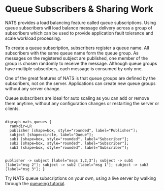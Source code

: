 # Queue Subscribers & Sharing Work

NATS provides a load balancing feature called queue subscriptions. Using queue subscribers will load balance message delivery across a group of subscribers which can be used to provide application fault tolerance and scale workload processing.

To create a queue subscription, subscribers register a queue name. All subscribers with the same queue name form the queue group. As messages on the registered subject are published, one member of the group is chosen randomly to receive the message. Although queue groups have multiple subscribers, each message is consumed by only one.

One of the great features of NATS is that queue groups are defined by the subscribers, not on the server. Applications can create new queue groups without any server change.

Queue subscribers are ideal for auto scaling as you can add or remove them anytime, without any configuration changes or restarting the server or clients.

<div class="graphviz"><code data-viz="dot">
digraph nats_queues {
  rankdir=LR
  publisher [shape=box, style="rounded", label="Publisher"];
  subject [shape=circle, label="Queue"];
  sub1 [shape=box, style="rounded", label="Subscriber"];
  sub2 [shape=box, style="rounded", label="Subscriber"];
  sub3 [shape=box, style="rounded", label="Subscriber"];

  publisher -> subject [label="msgs 1,2,3"];
  subject -> sub1 [label="msg 2"];
  subject -> sub2 [label="msg 1"];
  subject -> sub3 [label="msg 3"];
}
</code></div>

Try NATS queue subscriptions on your own, using a live server by walking through the [queueing tutorial](../tutorials/queues.md).